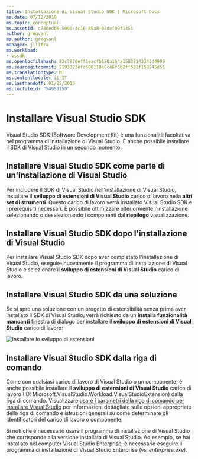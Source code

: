 ```yaml
---
title: Installazione di Visual Studio SDK | Microsoft Docs
ms.date: 07/12/2018
ms.topic: conceptual
ms.assetid: c730edb6-5099-4c16-85a8-08def09f1455
author: gregvanl
ms.author: gregvanl
manager: jillfra
ms.workload:
- vssdk
ms.openlocfilehash: 82c7970eff1eacfb120a164a15037143342d4909
ms.sourcegitcommit: 2193323efc608118e0ce6f6b2ff532f158245d56
ms.translationtype: MT
ms.contentlocale: it-IT
ms.lasthandoff: 01/25/2019
ms.locfileid: "54953159"
---
```

# <a name="install-the-visual-studio-sdk"></a>Installare Visual Studio SDK

Visual Studio SDK (Software Development Kit) è una funzionalità facoltativa nel programma di installazione di Visual Studio. È anche possibile installare il SDK di Visual Studio in un secondo momento.  
  
## <a name="install-the-visual-studio-sdk-as-part-of-a-visual-studio-installation"></a>Installare Visual Studio SDK come parte di un'installazione di Visual Studio

Per includere il SDK di Visual Studio nell'installazione di Visual Studio, installare il **sviluppo di estensioni di Visual Studio** carico di lavoro nella **altri set di strumenti**. Questo carico di lavoro verrà installato Visual Studio SDK e i prerequisiti necessari. È possibile ottimizzare ulteriormente l'installazione selezionando o deselezionando i componenti dal **riepilogo** visualizzazione.
  
## <a name="install-the-visual-studio-sdk-after-installing-visual-studio"></a>Installare Visual Studio SDK dopo l'installazione di Visual Studio

Per installare Visual Studio SDK dopo aver completato l'installazione di Visual Studio, eseguire nuovamente il programma di installazione di Visual Studio e selezionare il **sviluppo di estensioni di Visual Studio** carico di lavoro.  
  
## <a name="install-the-visual-studio-sdk-from-a-solution"></a>Installare Visual Studio SDK da una soluzione

Se si apre una soluzione con un progetto di estensibilità senza prima aver installato il SDK di Visual Studio, verrà richiesto da un **installa funzionalità mancanti** finestra di dialogo per installare il **sviluppo di estensioni di Visual Studio** carico di lavoro:

![Installare lo sviluppo di estensioni](../extensibility/media/install-extension-development.png "installare lo sviluppo di estensioni")  
  
## <a name="install-the-visual-studio-sdk-from-the-command-line"></a>Installare Visual Studio SDK dalla riga di comando

Come con qualsiasi carico di lavoro di Visual Studio o un componente, è anche possibile installare il **sviluppo di estensioni di Visual Studio** carico di lavoro (ID: Microsoft.VisualStudio.Workload.VisualStudioExtension) dalla riga di comando. Visualizzare [usare i parametri della riga di comando per installare Visual Studio](../install/use-command-line-parameters-to-install-visual-studio.md) per informazioni dettagliate sulle opzioni appropriate della riga di comando e istruzioni generali su come determinare gli identificatori del carico di lavoro o componente.
  
Si noti che è necessario usare il programma di installazione di Visual Studio che corrisponde alla versione installata di Visual Studio. Ad esempio, se hai installato nel computer Visual Studio Enterprise, è necessario eseguire il programma di installazione di Visual Studio Enterprise (*vs_enterprise.exe*).